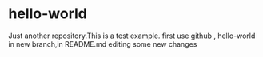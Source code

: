 # hello-world
Just another repository.This is a test example.
first use github , hello-world
in new branch,in README.md
editing some new changes
